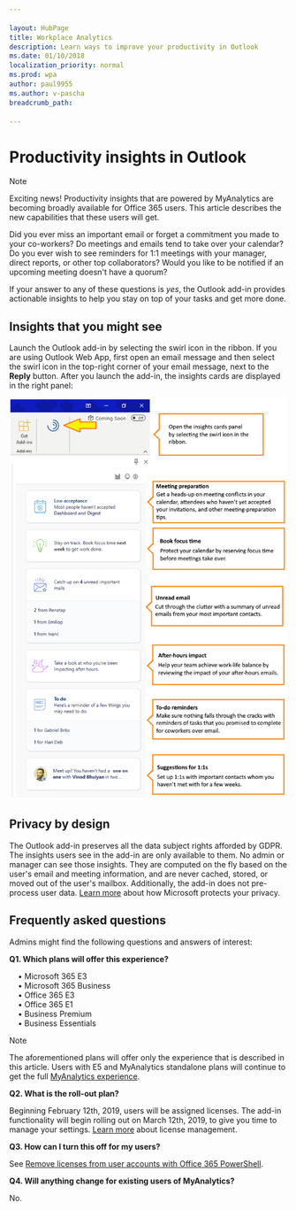 ```yaml
---

layout: HubPage
title: Workplace Analytics
description: Learn ways to improve your productivity in Outlook
ms.date: 01/10/2018
localization_priority: normal 
ms.prod: wpa
author: paul9955
ms.author: v-pascha
breadcrumb_path: 

---
```


<p>
<!-- 
1) Leave these paragraph tags intact. The H1 heading won't work without them. 
2) Note: We need to keep "layout: HubPage" in the metadata or else we get the TOC in the left pane.
3) Working on how to remove the breadcrumbs pane. Trying adding extendBreadcrumb: false to the metadata but this didn't seem to do anything. 
 -->
</p>

# Productivity insights in Outlook

> [!Note] 
> Exciting news! Productivity insights that are powered by MyAnalytics are becoming broadly available for Office 365 users. This article describes the new capabilities that these users will get. 

Did you ever miss an important email or forget a commitment you made to your co-workers? Do meetings and emails tend to take over your calendar? Do you ever wish to see reminders for 1:1 meetings with your manager, direct reports, or other top collaborators? Would you like to be notified if an upcoming meeting doesn't have a quorum? 

If your answer to any of these questions is _yes_, the Outlook add-in provides actionable insights to help you stay on top of your tasks and get more done. 

## Insights that you might see

Launch the Outlook add-in by selecting the swirl icon in the ribbon. If you are using Outlook Web App, first open an email message and then select the swirl icon in the top-right corner of your email message, next to the **Reply** button. After you launch the add-in, the insights cards are displayed in the right panel:

![Insights panel](images/mya/overview/cards-panel-16.png)

## Privacy by design 

The Outlook add-in preserves all the data subject rights afforded by GDPR. The insights users see in the add-in are only available to them. No admin or manager can see those insights. They are computed on the fly based on the user's email and meeting information, and are never cached, stored, or moved out of the user's mailbox. Additionally, the add-in does not pre-process user data. [Learn more](https://www.microsoft.com/en-us/TrustCenter/CloudServices/office365/default.aspx) about how Microsoft protects your privacy.  

## Frequently asked questions

Admins might find the following questions and answers of interest: 

**Q1. Which plans will offer this experience?**

&nbsp;&nbsp;&nbsp;&nbsp;&#8226;&nbsp;Microsoft 365 E3
<br>&nbsp;&nbsp;&nbsp;&nbsp;&#8226;&nbsp;Microsoft 365 Business
<br>&nbsp;&nbsp;&nbsp;&nbsp;&#8226;&nbsp;Office 365 E3
<br>&nbsp;&nbsp;&nbsp;&nbsp;&#8226;&nbsp;Office 365 E1
<br>&nbsp;&nbsp;&nbsp;&nbsp;&#8226;&nbsp;Business Premium
<br>&nbsp;&nbsp;&nbsp;&nbsp;&#8226;&nbsp;Business Essentials

> [!Note]
> The aforementioned plans will offer only the experience that is described in this article. Users with E5 and MyAnalytics standalone plans will continue to get the full [MyAnalytics experience](https://review.docs.microsoft.com/en-us/workplace-analytics/myanalytics/index?branch=PAS-AddNewHub-Kalyan-Mathew). 

**Q2. What is the roll-out plan?**

Beginning February 12th, 2019, users will be assigned licenses. The add-in functionality will begin rolling out on March 12th, 2019, to give you time to manage your settings. [Learn more](https://docs.microsoft.com/en-us/office365/enterprise/powershell/manage-user-accounts-and-licenses-with-office-365-powershell) about license management.    

**Q3. How can I turn this off for my users?**

See [Remove licenses from user accounts with Office 365 PowerShell](https://docs.microsoft.com/en-us/office365/enterprise/powershell/remove-licenses-from-user-accounts-with-office-365-powershell).

**Q4. Will anything change for existing users of MyAnalytics?**

No. 